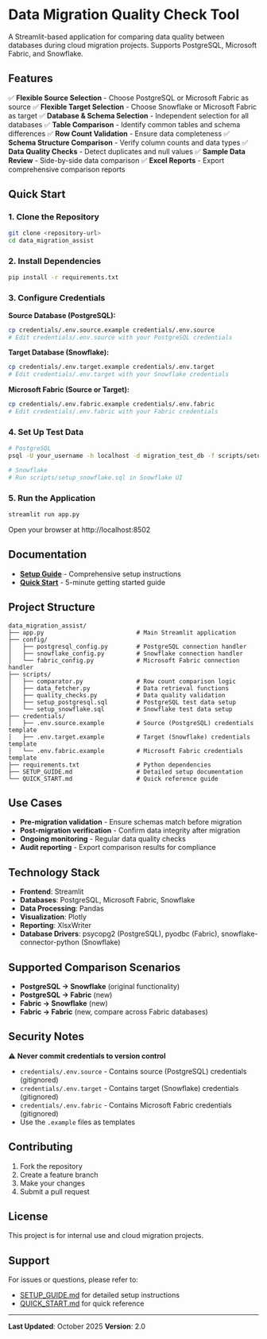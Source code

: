 # Data Migration Quality Check Tool

A Streamlit-based application for comparing data quality between databases during cloud migration projects. Supports PostgreSQL, Microsoft Fabric, and Snowflake.

## Features

✅ **Flexible Source Selection** - Choose PostgreSQL or Microsoft Fabric as source
✅ **Flexible Target Selection** - Choose Snowflake or Microsoft Fabric as target
✅ **Database & Schema Selection** - Independent selection for all databases
✅ **Table Comparison** - Identify common tables and schema differences
✅ **Row Count Validation** - Ensure data completeness
✅ **Schema Structure Comparison** - Verify column counts and data types
✅ **Data Quality Checks** - Detect duplicates and null values
✅ **Sample Data Review** - Side-by-side data comparison
✅ **Excel Reports** - Export comprehensive comparison reports

## Quick Start

### 1. Clone the Repository
```bash
git clone <repository-url>
cd data_migration_assist
```

### 2. Install Dependencies
```bash
pip install -r requirements.txt
```

### 3. Configure Credentials

**Source Database (PostgreSQL):**
```bash
cp credentials/.env.source.example credentials/.env.source
# Edit credentials/.env.source with your PostgreSQL credentials
```

**Target Database (Snowflake):**
```bash
cp credentials/.env.target.example credentials/.env.target
# Edit credentials/.env.target with your Snowflake credentials
```

**Microsoft Fabric (Source or Target):**
```bash
cp credentials/.env.fabric.example credentials/.env.fabric
# Edit credentials/.env.fabric with your Fabric credentials
```

### 4. Set Up Test Data
```bash
# PostgreSQL
psql -U your_username -h localhost -d migration_test_db -f scripts/setup_postgresql.sql

# Snowflake
# Run scripts/setup_snowflake.sql in Snowflake UI
```

### 5. Run the Application
```bash
streamlit run app.py
```

Open your browser at http://localhost:8502

## Documentation

- **[Setup Guide](SETUP_GUIDE.md)** - Comprehensive setup instructions
- **[Quick Start](QUICK_START.md)** - 5-minute getting started guide

## Project Structure

```
data_migration_assist/
├── app.py                          # Main Streamlit application
├── config/
│   ├── postgresql_config.py        # PostgreSQL connection handler
│   ├── snowflake_config.py         # Snowflake connection handler
│   └── fabric_config.py            # Microsoft Fabric connection handler
├── scripts/
│   ├── comparator.py               # Row count comparison logic
│   ├── data_fetcher.py             # Data retrieval functions
│   ├── quality_checks.py           # Data quality validation
│   ├── setup_postgresql.sql        # PostgreSQL test data setup
│   └── setup_snowflake.sql         # Snowflake test data setup
├── credentials/
│   ├── .env.source.example         # Source (PostgreSQL) credentials template
│   ├── .env.target.example         # Target (Snowflake) credentials template
│   └── .env.fabric.example         # Microsoft Fabric credentials template
├── requirements.txt                # Python dependencies
├── SETUP_GUIDE.md                  # Detailed setup documentation
└── QUICK_START.md                  # Quick reference guide
```

## Use Cases

- **Pre-migration validation** - Ensure schemas match before migration
- **Post-migration verification** - Confirm data integrity after migration
- **Ongoing monitoring** - Regular data quality checks
- **Audit reporting** - Export comparison results for compliance

## Technology Stack

- **Frontend**: Streamlit
- **Databases**: PostgreSQL, Microsoft Fabric, Snowflake
- **Data Processing**: Pandas
- **Visualization**: Plotly
- **Reporting**: XlsxWriter
- **Database Drivers**: psycopg2 (PostgreSQL), pyodbc (Fabric), snowflake-connector-python (Snowflake)

## Supported Comparison Scenarios

- **PostgreSQL → Snowflake** (original functionality)
- **PostgreSQL → Fabric** (new)
- **Fabric → Snowflake** (new)
- **Fabric → Fabric** (new, compare across Fabric databases)

## Security Notes

⚠️ **Never commit credentials to version control**

- `credentials/.env.source` - Contains source (PostgreSQL) credentials (gitignored)
- `credentials/.env.target` - Contains target (Snowflake) credentials (gitignored)
- `credentials/.env.fabric` - Contains Microsoft Fabric credentials (gitignored)
- Use the `.example` files as templates

## Contributing

1. Fork the repository
2. Create a feature branch
3. Make your changes
4. Submit a pull request

## License

This project is for internal use and cloud migration projects.

## Support

For issues or questions, please refer to:
- [SETUP_GUIDE.md](SETUP_GUIDE.md) for detailed setup instructions
- [QUICK_START.md](QUICK_START.md) for quick reference

---

**Last Updated**: October 2025
**Version**: 2.0
